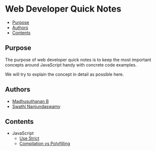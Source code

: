 Web Developer Quick Notes
=============================
- [Purpose](#purpose)
- [Authors](#authors)
- [Contents](#contents)

## Purpose
The purpose of web developer quick notes is to keep the most
important concepts around JavaScript handy with concrete code examples.

We will try to explain the concept in detail as possible here.

## Authors
- [Madhusuthanan B](https://www.linkedin.com/in/madhusuthanan-b/)
- [Swathi Nanjundaswamy](https://www.linkedin.com/in/swathi-nanjundaswamy-79561b157/)

## Contents
- JavaScript
    - [Use Strict](JavaScript/use-strict.md)
    - [Compilation vs Polyfilling](JavaScript/compilations-vs-polyfilling.md)
